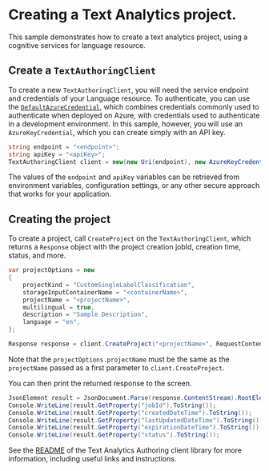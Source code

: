 # Creating a Text Analytics project.
This sample demonstrates how to create a text analytics project, using a cognitive services for language resource.

## Create a `TextAuthoringClient`
To create a new `TextAuthoringClient`, you will need the service endpoint and credentials of your Language resource. To authenticate, you can use the [`DefaultAzureCredential`][DefaultAzureCredential], which combines credentials commonly used to authenticate when deployed on Azure, with credentials used to authenticate in a development environment. In this sample, however, you will use an `AzureKeyCredential`, which you can create simply with an API key.

```C# Snippet:CreateTextAuthoringClient
string endpoint = "<endpoint>";
string apiKey = "<apiKey>";
TextAuthoringClient client = new(new Uri(endpoint), new AzureKeyCredential(apiKey));
```

The values of the `endpoint` and `apiKey` variables can be retrieved from environment variables, configuration settings, or any other secure approach that works for your application.

## Creating the project
To create a project, call `CreateProject` on the `TextAuthoringClient`, which returns a `Response` object with the project creation jobId, creation time, status, and more.

```C# Snippet:Create a Project
var projectOptions = new
{
    projectKind = "CustomSingleLabelClassification",
    storageInputContainerName = "<containerName>",
    projectName = "<projectName>",
    multilingual = true,
    description = "Sample Description",
    language = "en",
};

Response response = client.CreateProject("<projectName>", RequestContent.Create(projectOptions));
```
Note that the `projectOptions.projectName` must be the same as the `projectName` passed as a first parameter to `client.CreateProject`.

You can then print the returned response to the screen.
```C# Snippet:Print Creation Response
JsonElement result = JsonDocument.Parse(response.ContentStream).RootElement;
Console.WriteLine(result.GetProperty("jobId").ToString());
Console.WriteLine(result.GetProperty("createdDateTime").ToString());
Console.WriteLine(result.GetProperty("lastUpdatedDateTime").ToString());
Console.WriteLine(result.GetProperty("expirationDateTime").ToString());
Console.WriteLine(result.GetProperty("status").ToString());
```

See the [README][README] of the Text Analytics Authoring client library for more information, including useful links and instructions.

[DefaultAzureCredential]: https://github.com/Azure/azure-sdk-for-net/blob/main/sdk/identity/Azure.Identity/README.md
[README]: https://github.com/Azure/azure-sdk-for-net/blob/main/sdk/textanalytics/Azure.AI.TextAnalytics.Authoring/README.md